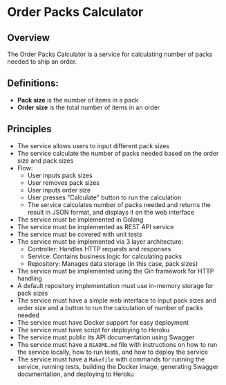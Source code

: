 # Order Packs Calculator

## Overview 

The Order Packs Calculator is a service for calculating number of packs needed to ship an order.

## Definitions:

- **Pack size** is the number of items in a pack
- **Order size** is the total number of items in an order


## Principles

- The service allows users to input different pack sizes
- The service calculate the number of packs needed based on the order size and pack sizes
- Flow:
  - User inputs pack sizes
  - User removes pack sizes
  - User inputs order size
  - User presses "Calculate" button to run the calculation
  - The service calculates number of packs needed and returns the result in JSON format, and displays it on the web interface
- The service must be implemented in Golang 
- The service must be implemented as REST API service
- The service must be covered with unit tests
- The service must be implemented via 3 layer architecture: 
  - Controller: Handles HTTP requests and responses
  - Service: Contains business logic for calculating packs
  - Repository: Manages data storage (in this case, pack sizes)
- The service must be implemented using the Gin framework for HTTP handling
- A default repository implementation must use in-memory storage for pack sizes
- The service must have a simple web interface to input pack sizes and order size and a button to run the calculation of number of packs needed
- The service must have Docker support for easy deployment
- The service must have script for deploying to Heroku
- The service must public its API documentation using Swagger
- The service must have a `README.md` file with instructions on how to run the service locally, how to run tests, and how to deploy the service
- The service must have a `Makefile` with commands for running the service, running tests, building the Docker image, generating Swagger documentation, and deploying to Heroku

